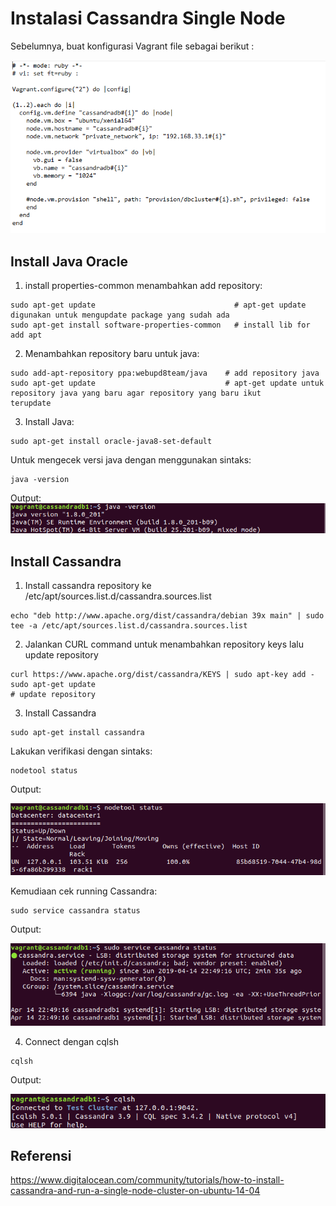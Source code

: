 # Instalasi Cassandra Single Node

Sebelumnya, buat konfigurasi Vagrant file sebagai berikut :

![ss](https://github.com/afrianmc/BDT2019/blob/master/Tugas_Cassandra/singlenode/screenshoot/Vagrantfile.PNG)

## Install Java Oracle

1.  install properties-common menambahkan add repository:
  ```
  sudo apt-get update                               # apt-get update digunakan untuk mengupdate package yang sudah ada
  sudo apt-get install software-properties-common   # install lib for add apt 
  ```

2. Menambahkan repository baru untuk java:
  ```
  sudo add-apt-repository ppa:webupd8team/java    # add repository java
  sudo apt-get update                             # apt-get update untuk repository java yang baru agar repository yang baru ikut         terupdate
  ```
  
3. Install Java:
  ```
  sudo apt-get install oracle-java8-set-default
  ```
  Untuk mengecek versi java dengan menggunakan sintaks:
  ```
  java -version
  ```
  Output:
  ![Ss](https://github.com/afrianmc/BDT2019/blob/master/Tugas_Cassandra/singlenode/screenshoot/java%20version1.png)
  
## Install Cassandra

1. Install cassandra repository ke /etc/apt/sources.list.d/cassandra.sources.list
  ```
  echo "deb http://www.apache.org/dist/cassandra/debian 39x main" | sudo tee -a /etc/apt/sources.list.d/cassandra.sources.list
  ```
   
2. Jalankan CURL command untuk menambahkan repository keys lalu update repository
  ```
  curl https://www.apache.org/dist/cassandra/KEYS | sudo apt-key add -
  sudo apt-get update                                                   # update repository
  ```
  
3. Install Cassandra
  ```
  sudo apt-get install cassandra
  ```
  
  Lakukan verifikasi dengan sintaks:
  ```
  nodetool status
  ```
  Output:
  
  ![Ss](https://github.com/afrianmc/BDT2019/blob/master/Tugas_Cassandra/singlenode/screenshoot/nodetool%20status1.png)
  
  Kemudiaan cek running Cassandra:
  ```
  sudo service cassandra status
  ```
  Output:
  
  ![Ss](https://github.com/afrianmc/BDT2019/blob/master/Tugas_Cassandra/singlenode/screenshoot/sudo%20service%20cassandra%20status1.png)
  
4. Connect dengan cqlsh
  ```
  cqlsh
  ```
  Output:
  
  ![Ss](https://github.com/afrianmc/BDT2019/blob/master/Tugas_Cassandra/singlenode/screenshoot/cqlsh1.png)
  
## Referensi
https://www.digitalocean.com/community/tutorials/how-to-install-cassandra-and-run-a-single-node-cluster-on-ubuntu-14-04


